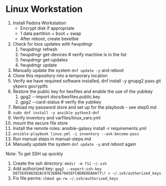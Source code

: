# Linux Workstation

1. Install Fedora Workstation
   * Encrypt disk if appropriate
   * 1 data partition + boot + swap
   * After reboot, create bexelbie
1. Check for bios updates with fwupdmgr
   1. fwupdmgr refresh
   1. fwupdmgr get-devices # verify machine is in the list
   1. fwupdmgr get-updates
   1. fwupdmgr update
1. Manually update the system `dnf update -y` and reboot
1. Clone this repository into a temporary location
1. Verify we have required software installed, dnf install -y gnupg2 pass git ykpers gocryptfs
1. Restore the public key for bexfiles and enable the use of the yubikey
   1. gpg2 --import docs/bexfiles.public.key
   1. gpg2 --card-status # verify the yubikey
1. Reload my password store and set up for the playbook - see step0.md
1. `sudo dnf install -y ansible python3-dnf`
1. Verify inventory and varfiles/linux_vars.yml
1. mount the secure file store
1. Install the remote roles: ansible-galaxy install -r requirements.yml
1. `ansible-playbook linux.yml -i inventory --ask-become-pass`
1. Run manual steps in manual-steps.md
1. Manually update the system `dnf update -y` and reboot again

Note: To get SSH up quickly
1. Create the ssh directory: `mkdir -m 711 ~/.ssh`
1. Add authorized key: `gpg2 --export-ssh-key D875E9508202AC07E3D80E76A5EFC0D0E0EADA77\! > ~/.ssh/authorized_keys`
1. Fix file perms: `chmod go-rw ~/.ssh/authorized_keys`
